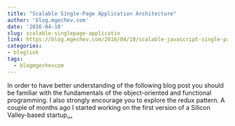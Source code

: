 ```yaml
---
title: "Scalable Single-Page Application Architecture"
author: 'blog.mgechev.com'
date: '2016-04-10'
slug: scalable-singlepage-applicatio
link: https://blog.mgechev.com/2016/04/10/scalable-javascript-single-page-app-angular2-application-architecture/
categories:
- bloglink
tags:
  - blogmgechevcom
---
```


In order to have better understanding of the following blog post you should be familiar with the fundamentals of the object-oriented and functional programming. I also strongly encourage you to explore the redux pattern. A couple of months ago I started working on the first version of a Silicon Valley-based startup[... <i class="fas fa-external-link-alt"></i>](https://blog.mgechev.com/2016/04/10/scalable-javascript-single-page-app-angular2-application-architecture/)

